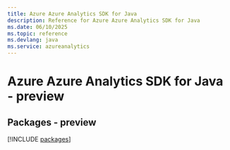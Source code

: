 ```yaml
---
title: Azure Azure Analytics SDK for Java
description: Reference for Azure Azure Analytics SDK for Java
ms.date: 06/10/2025
ms.topic: reference
ms.devlang: java
ms.service: azureanalytics
---
```

# Azure Azure Analytics SDK for Java - preview
## Packages - preview
[!INCLUDE [packages](azure-analytics-index.md)]